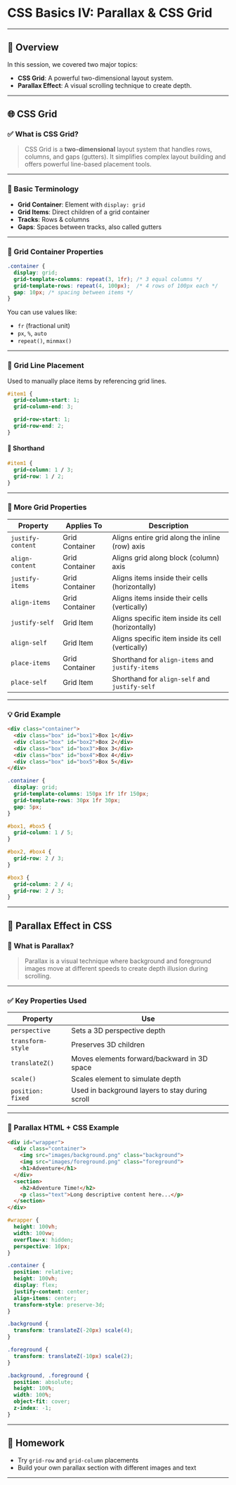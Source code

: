 # CSS Basics IV: Parallax & CSS Grid

---

## 🎯 Overview

In this session, we covered two major topics:

* **CSS Grid**: A powerful two-dimensional layout system.
* **Parallax Effect**: A visual scrolling technique to create depth.

---

## 🌐 CSS Grid

### ✅ What is CSS Grid?

> CSS Grid is a **two-dimensional** layout system that handles rows, columns, and gaps (gutters). It simplifies complex layout building and offers powerful line-based placement tools.

---

### 📏 Basic Terminology

* **Grid Container**: Element with `display: grid`
* **Grid Items**: Direct children of a grid container
* **Tracks**: Rows & columns
* **Gaps**: Spaces between tracks, also called gutters

---

### 🧰 Grid Container Properties

```css
.container {
  display: grid;
  grid-template-columns: repeat(3, 1fr); /* 3 equal columns */
  grid-template-rows: repeat(4, 100px);  /* 4 rows of 100px each */
  gap: 10px; /* spacing between items */
}
```

You can use values like:

* `fr` (fractional unit)
* `px`, `%`, `auto`
* `repeat()`, `minmax()`

---

### 🧱 Grid Line Placement

Used to manually place items by referencing grid lines.

```css
#item1 {
  grid-column-start: 1;
  grid-column-end: 3;

  grid-row-start: 1;
  grid-row-end: 2;
}
```

#### 🔀 Shorthand

```css
#item1 {
  grid-column: 1 / 3;
  grid-row: 1 / 2;
}
```

---

### 📐 More Grid Properties

| Property          | Applies To     | Description                                         |
| ----------------- | -------------- | --------------------------------------------------- |
| `justify-content` | Grid Container | Aligns entire grid along the inline (row) axis      |
| `align-content`   | Grid Container | Aligns grid along block (column) axis               |
| `justify-items`   | Grid Container | Aligns items inside their cells (horizontally)      |
| `align-items`     | Grid Container | Aligns items inside their cells (vertically)        |
| `justify-self`    | Grid Item      | Aligns specific item inside its cell (horizontally) |
| `align-self`      | Grid Item      | Aligns specific item inside its cell (vertically)   |
| `place-items`     | Grid Container | Shorthand for `align-items` and `justify-items`     |
| `place-self`      | Grid Item      | Shorthand for `align-self` and `justify-self`       |

---

### 💡 Grid Example

```html
<div class="container">
  <div class="box" id="box1">Box 1</div>
  <div class="box" id="box2">Box 2</div>
  <div class="box" id="box3">Box 3</div>
  <div class="box" id="box4">Box 4</div>
  <div class="box" id="box5">Box 5</div>
</div>
```

```css
.container {
  display: grid;
  grid-template-columns: 150px 1fr 1fr 150px;
  grid-template-rows: 30px 1fr 30px;
  gap: 5px;
}

#box1, #box5 {
  grid-column: 1 / 5;
}

#box2, #box4 {
  grid-row: 2 / 3;
}

#box3 {
  grid-column: 2 / 4;
  grid-row: 2 / 3;
}
```

---

## 🌄 Parallax Effect in CSS

### 💬 What is Parallax?

> Parallax is a visual technique where background and foreground images move at different speeds to create depth illusion during scrolling.

---

### ✅ Key Properties Used

| Property          | Use                                             |
| ----------------- | ----------------------------------------------- |
| `perspective`     | Sets a 3D perspective depth                     |
| `transform-style` | Preserves 3D children                           |
| `translateZ()`    | Moves elements forward/backward in 3D space     |
| `scale()`         | Scales element to simulate depth                |
| `position: fixed` | Used in background layers to stay during scroll |

---

### 🧪 Parallax HTML + CSS Example

```html
<div id="wrapper">
  <div class="container">
    <img src="images/background.png" class="background">
    <img src="images/foreground.png" class="foreground">
    <h1>Adventure</h1>
  </div>
  <section>
    <h2>Adventure Time!</h2>
    <p class="text">Long descriptive content here...</p>
  </section>
</div>
```

```css
#wrapper {
  height: 100vh;
  width: 100vw;
  overflow-x: hidden;
  perspective: 10px;
}

.container {
  position: relative;
  height: 100vh;
  display: flex;
  justify-content: center;
  align-items: center;
  transform-style: preserve-3d;
}

.background {
  transform: translateZ(-20px) scale(4);
}

.foreground {
  transform: translateZ(-10px) scale(2);
}

.background, .foreground {
  position: absolute;
  height: 100%;
  width: 100%;
  object-fit: cover;
  z-index: -1;
}
```

---

## 📌 Homework

* Try `grid-row` and `grid-column` placements
* Build your own parallax section with different images and text

---